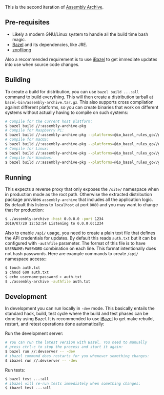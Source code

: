 This is the second iteration of [Assembly Archive](https://archive.assembly.org/).

## Pre-requisites

* Likely a modern GNU/Linux system to handle all the build time bash magic.
* [Bazel](https://bazel.build/) and its dependencies, like JRE.
* [zopflipng](https://github.com/google/zopfli)

Also a recommended requirement is to use
[iBazel](https://github.com/bazelbuild/bazel-watcher) to get immediate
updates into use when source code changes.

## Building

To create a build for distribution, you can use `bazel build ...:all`
command to build everything. This will then create a distribution
tarball at `bazel-bin/assembly-archive.tar.gz`. This also supports
cross compilation against different platforms, so you can create
binaries that work on different systems without actually having to
compile on such systems:

```bash
# Compile for the current host platform:
$ bazel build //:assembly-archive-pkg
# Compile for Raspberry Pi:
$ bazel build //:assembly-archive-pkg --platforms=@io_bazel_rules_go//go/toolchain:linux_arm
# Compile for macOS:
$ bazel build //:assembly-archive-pkg --platforms=@io_bazel_rules_go//go/toolchain:darwin_amd64
# Compile for Linux:
$ bazel build //:assembly-archive-pkg --platforms=@io_bazel_rules_go//go/toolchain:linux_amd64
# Compile for Windows:
$ bazel build //:assembly-archive-pkg --platforms=@io_bazel_rules_go//go/toolchain:windows_amd64
```

## Running

This expects a reverse proxy that only exposes the `/site/` namespace
when in production mode as the root path. Otherwise the extracted
distribution package provides `assembly-archive` that includes all the
application logic. By default this listens to `localhost` at port
`8080` and you may want to change that for production:

```bash
$ ./assembly-archive -host 0.0.0.0 -port 1234
2019/07/20 12:52:54 Listening to 0.0.0.0:1234
```

Also to enable `/api/` usage, you need to create a plain text file
that defines the API credentials for updates. By default this reads
`auth.txt` but it can be configured with `-authfile` parameter. The
format of this file is to have `USERNAME:PASSWORD` combination on each
line. This format intentionally does not hash passwords. Here are
example commands to create `/api/` namespace access::

```bash
$ touch auth.txt
$ chmod 600 auth.txt
$ echo username:password > auth.txt
$ ./assembly-archive -authfile auth.txt
```

## Development

In development you can run locally in `-dev` mode. This basically
entails the standard hack, build, test cycle where the build and test
phases can be done by using Bazel. It is recommended to use
[iBazel](https://github.com/bazelbuild/bazel-watcher) to get make
rebuild, restart, and retest operations done automatically:

Run the development server:

```bash
# You can run the latest version with Bazel. You need to manually
# press ctrl-c to stop the process and start it again:
$ bazel run //:devserver -- -dev
# ibazel command does restarts for you whenever something changes:
$ ibazel run //:devserver -- -dev
```

Run tests:

```bash
$ bazel test ...:all
# ibazel will re-run tests immediately when something changes:
$ ibazel test ...:all
```
